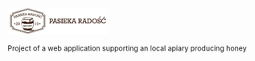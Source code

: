 # <img src="https://github.com/Klewiu/joyful_bees/blob/main/src/media/logo.png" width="200" height="auto" align="center"/>
Project of a web application supporting an local apiary producing honey
